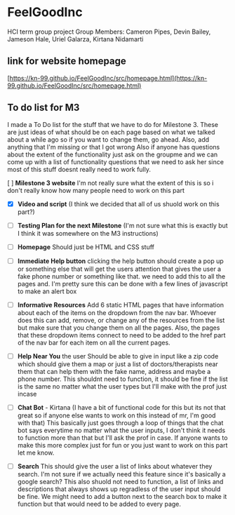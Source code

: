 # FeelGoodInc
HCI term group project
Group Members: Cameron Pipes, Devin Bailey, Jameson Hale, Uriel Galarza, Kirtana Nidamarti

## link for website homepage
[https://kn-99.github.io/FeelGoodInc/src/homepage.html](https://kn-99.github.io/FeelGoodInc/src/homepage.html)

## To do list for M3
I made a To Do list for the stuff that we have to do for Milestone 3. These are just ideas of what should be on each page based on what we talked about a while ago so if you want to change them, go ahead. Also, add anything that I'm missing or that I got wrong
Also if anyone has questions about the extent of the functionality just ask on the groupme and we can come up with a list of functionality questions that we need to ask her since most of this stuff doesnt really need to work fully.

[ ] **Milestone 3 website**
          I'm not really sure what the extent of this is so i don't really know how many people need to work on this part

- [x] **Video and script** (I think we decided that all of us shuold work on this part?) 

- [ ] **Testing Plan for the next Milestone** (I'm not sure what this is exactly but I think it was somewhere on the M3 instructions) 

- [ ] **Homepage**
         Should just be HTML and CSS stuff
         
- [ ] **Immediate Help button**
          clicking the help button should create a pop up or something else that will get the users attention that gives the user a fake phone number or something like that. we need to add this to all the pages and. I'm pretty sure this can be done with a few lines of javascript to make an alert box
          
- [ ] **Informative Resources**
          Add 6 static HTML pages that have information about each of the items on the dropdown from the nav bar. Whoever does this can add, remove, or change any of the resources from the list but make sure that you change them on all the pages. Also, the pages that these dropdown items connect to need to be added to the href part of the nav bar for each item on all the current pages. 
          
 
- [ ] **Help Near You**
        the user Should be able to give in input like a zip code which should give them a map or just a list of doctors/therapists near them that can help them with the fake name, address and maybe a phone number. This shouldnt need to function, it should be fine if the list is the same no matter what the user types but I'll make with the prof just incase  

- [ ] **Chat Bot** - Kirtana (I have a bit of functional code for this but its not that great so if anyone else wants to work on this instead of mr, I'm good with that)
        This basically just goes through a loop of things that the chat bot says everytime no matter what the user inputs, I don't think it needs to function more than that but I'll ask the prof in case. If anyone wants to make this more complex just for fun or you just want to work on this part let me know.

- [ ] **Search** 
        This should give the user a list of links about whatever they search. I'm not sure if we actually need this feature since it's basically a google search? This also shuold not need to function, a list of links and descriptions that always shows up  regradless of the user input should be fine. We might need to add a button next to the search box to make it function but that would need to be added to every page.
        
